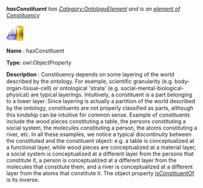 ___hasConstituent__ 
 has
 [Category:OntologyElement](../../Category/OntologyElement "Category:OntologyElement") 
 and is an
 [element of](../../Property/ElementOf "Property:ElementOf") 
[Constituency](../../Submissions/Constituency "Submissions:Constituency")_




  





[![ObjectProperty](../images/thumb/c/c3/ObjectProperty.gif/45px-ObjectProperty.gif)](../../Image/ObjectProperty.gif "ObjectProperty")


__Name__ 
 : hasConstituent
 



__Type:__ 
 owl:ObjectProperty
 



__Description__ 
 : Constituency depends on some layering of the world described by the ontology. 
For example, scientiﬁc granularity (e.g. body-organ-tissue-cell) or ontological 'strata' (e.g. social-mental-biological-physical) are typical layerings. Intuitively, a constituent is a part belonging to a lower 
layer. Since layering is actually a partition of the world described by the ontology, constituents are not properly classiﬁed as parts, although this kindship can be intuitive for common sense. Example of constituents include the wood pieces constituting a table, the persons constituting a social system, the 
molecules constituting a person, the atoms constituting a river, etc. In all these examples, we notice a typical discontinuity between the constituted and the constituent object: e.g. a table is conceptualized at a functional layer, while wood pieces are conceptualized at a material layer, a social system is 
conceptualized at a different layer from the persons that constitute it, a person is conceptualized at a different layer from the molecules that constitute them, and a river is conceptualized at a different layer from the atoms that constitute it. The object property
 [isConstituentOf](../../Submissions/Constituency/isConstituentOf "Submissions:Constituency/isConstituentOf") 
 is its inverse.